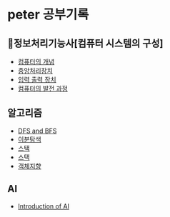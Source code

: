 # peter 공부기록 <br>

## 📒정보처리기능사[컴퓨터 시스템의 구성]

- [컴퓨터의 개념](https://github.com/Peter09005/study/blob/main/%EC%A0%95%EB%B3%B4%EC%B2%98%EB%A6%AC%EA%B8%B0%EB%8A%A5%EC%82%AC/%EC%BB%B4%ED%93%A8%ED%84%B0%EC%8B%9C%EC%8A%A4%ED%85%9C%EC%9D%98%EA%B5%AC%EC%84%B1/%EC%BB%B4%ED%93%A8%ED%84%B0%EC%9D%98%EA%B0%9C%EB%85%90.md) <br>
- [중앙처리장치](https://github.com/Peter09005/study/blob/main/%EC%A0%95%EB%B3%B4%EC%B2%98%EB%A6%AC%EA%B8%B0%EB%8A%A5%EC%82%AC/%EC%BB%B4%ED%93%A8%ED%84%B0%EC%8B%9C%EC%8A%A4%ED%85%9C%EC%9D%98%EA%B5%AC%EC%84%B1/%EC%A4%91%EC%95%99%EC%B2%98%EB%A6%AC%EC%9E%A5%EC%B9%98.md) <br>
- [입력 출력 장치](#) <br>
- [컴퓨터의 발전 과정](#) <br>


## 알고리즘 
- [DFS and BFS](#) <br>
- [이분탐색](https://github.com/Peter09005/study/blob/94558508cf9fbdd45d4dc8daf3e6a34334d1ff95/%EC%95%8C%EA%B3%A0%EB%A6%AC%EC%A6%98/%EC%9D%B4%EB%B6%84%ED%83%90%EC%83%89.md) <br>
- [스택](https://github.com/Peter09005/study/blob/12e08a266e64c4c35be93f81acc68bcb8969d335/%EC%95%8C%EA%B3%A0%EB%A6%AC%EC%A6%98/%EC%98%A4%ED%81%B0%EC%88%98.md) <br>
- [스택](https://github.com/Peter09005/study/blob/180d9b75a04f02114e9169a0012c153657a00fbd/%EC%95%8C%EA%B3%A0%EB%A6%AC%EC%A6%98/%EC%87%A0%EB%A7%89%EB%8C%80%EA%B8%B0.md) <br>
- [객체지향]()<br>
## AI 
- [Introduction of AI](https://github.com/Peter09005/study/blob/0a05c39eac29bf3ef81350a68ea7fe8ba8a56f40/AI/math/linearalgebra.md) 
